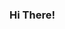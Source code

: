 ### Hi There! 

<!--
**DragonDev15/DragonDev15** is a ✨ _special_ ✨ repository because its `README.md` (this file) appears on your GitHub profile.

Here are some ideas to get you started:

- 🔭 I’m currently working on ...
- 🌱 I’m currently learning ...
- 👯 I’m looking to collaborate on ...
- 🤔 I’m looking for help with ...
- 💬 Ask me about ...
- 📫 How to reach me: ...
- 😄 Pronouns: ...
- ⚡ Fun fact: 

### Some Links:
- My Bot Links:
![Dynamo Website](https://www.dynamobot.xyz)
![Dynamo Support](https://discord.com/invite/QhdZ5a3)
![Dynamo Invite](https://discord.com/oauth2/authorize?client_id=729640177311416421&scope=bot&permissions=8)
- Gamers Hangout


### 📈 My GitHub Stats:
![My GitHub Stats!](https://github-readme-stats.vercel.app/api?username=DragonDev15&show_icons=true&theme=radical)
